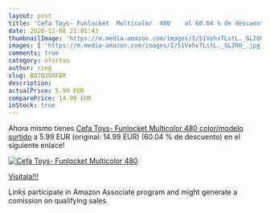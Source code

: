 ```yaml
---
layout: post
title: 'Cefa Toys- Funlocket  Multicolor  480    al 60.04 % de descuento'
date: 2020-12-08 21:01:43
thumbnailImage: 'https://m.media-amazon.com/images/I/51VehxTLstL._SL200_.jpg'
images: [ 'https://m.media-amazon.com/images/I/51VehxTLstL._SL200_.jpg' ]
comments: true
category: ofertas
author: ring
slug: B07N39XFBR
description:
actualPrice: 5.99 EUR
comparePrice: 14.99 EUR
inStock: true
---
```


Ahora mismo tienes [Cefa Toys- Funlocket  Multicolor  480    color/modelo surtido](https://www.amazon.es/dp/B07N39XFBR/?tag=tolees-21) a 5.99 EUR (original: 14.99 EUR) (60.04 %  de descuento) en el siguiente enlace!

[![Cefa Toys- Funlocket  Multicolor  480   ](https://m.media-amazon.com/images/I/51VehxTLstL._SL200_.jpg)](https://www.amazon.es/dp/B07N39XFBR/?tag=tolees-21)

[Visítala!!!](https://www.amazon.es/dp/B07N39XFBR/?tag=tolees-21)

Links participate in Amazon Associate program and might generate a comission on qualifying sales
